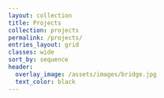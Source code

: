 ```yaml
---
layout: collection
title: Projects
collection: projects
permalink: /projects/
entries_layout: grid
classes: wide
sort_by: sequence
header: 
  overlay_image: /assets/images/bridge.jpg
  text_color: black
---
```


